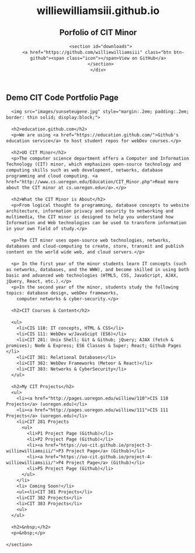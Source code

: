 <html>

<head>
  <meta charset='utf-8'>
  <meta http-equiv="X-UA-Compatible" content="chrome=1">

  <title>williewilliamsiii.github.io by williewilliamsiii</title>
</head>

<body>

  <header>
    <div class="container">
      <h1>williewilliamsiii.github.io</h1>
      <h2>Porfolio of CIT Minor</h2>

      <section id="downloads">
        <a href="https://github.com/williewilliamsiii" class="btn btn-github"><span class="icon"></span>View on GitHub</a>
      </section>
    </div>

  </header>

  <div class="container">
    <section id="main_content">
      <h2>Demo CIT Code Portfolio Page</h2>

      <img src="images/sunseteugene.jpg" style="margin:.2em; padding:.2em; border: thin solid; display:block;">

      <h2>education.github.com</h2>
      <p>We are using <a href="https://education.github.com/">Github's education service</a> to host student repos for webDev courses.</p>

      <h2>UO CIT Minor</h2>
      <p>The computer science department offers a Computer and Information Technology (CIT) minor, which emphasizes open-source technology and computing skills such as web development, networks, database programming and cloud computing. <a href="http://www.cs.uoregon.edu/Education/CIT_Minor.php">Read more  about the CIT minor at cs.uoregon.edu</a>.</p>

      <h2>What the CIT Minor is About</h2>
      <p>From logical thought to programming, database concepts to website architecture, information privacy and security to networking and multimedia, the CIT minor is designed to help you understand how Information and Web technologies can be used to transform information in your own field of study.</p>

      <p>The CIT minor uses open-source web technologies, networks, databases and cloud-computing to create, store, transmit and publish content on the world wide web, and cloud servers.</p>

      <p> In the first year of the minor students learn IT concepts (such as networks, databases, and the WWW), and become skilled in using both basic and advanced web technologies (HTML5, CSS, JavaScript, AJAX, jQuery, React, etc.).</p>
      <p>In the second year of the minor, students study the following topics: database design, webDev frameworks,
        computer networks & cyber-security.</p>

      <h2>CIT Courses & Content</h2>

      <ul>
        <li>CIS 110: IT concepts, HTML & CSS</li>
        <li>CIS 111: WebDev w/JavaScipt (ES6)</li>
        <li>CIT 281: Unix Shell; Git & Github; jQuery; AJAX (fetch & promises); Node & Express; ES6 Classes & Super; React; Github Pages </li>
        <li>CIT 381: Relational Databases</li>
        <li>CIT 382: WebDev Frameworks (Meteor & React)</li>
        <li>CIT 383: Networks & CyberSecurity</li>
      </ul>

      <h2>My CIT Projects</h2>
      <ul>
        <li><a href="http://pages.uoregon.edu/williew/110">CIS 110 Projects</a> (uoregon.edu)</li>
        <li><a href="http://pages.uoregon.edu/williew/111">CIS 111 Projects</a> (uoregon.edu)</li>
        <li>CIT 281 Projects
          <ul>
            <li>P1 Project Page (Github)</li>
            <li>P2 Project Page (Github)</li>
            <li><a href="https://uo-cit.github.io/project-3-williewilliamsiii/">P3 Project Page</a> (Github)</li>
            <li><a href="https://uo-cit.github.io/project-4-williewilliamsiii/">P4 Project Page</a> (Github)</li>
            <li>P5 Project Page (Github)</li>
          </ul>
        </li>
        <li> Coming Soon!</li>
        <ul><li>CIT 381 Projects</li>
        <li>CIT 382 Projects</li>
        <li>CIT 383 Projects</li>
        <ul>
      </ul>

      <h2>&nbsp;</h2>
      <p>&nbsp;</p>

    </section>

  </div>

</body>

</html>
